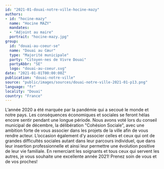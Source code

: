 ```yaml
---
id: "2021-01-douai-notre-ville-hocine-mazy"
authors:
- id: "hocine-mazy"
  name: "Hocine MAZY"
  mandates: 
  - "Adjoint au maire"
  portrait: "hocine-mazy.jpg"
group:
  id: "douai-au-coeur-se"
  name: "Douai au Cœur"
  type: "Majorité municipale"
  party: "Citoyen·nes de Vivre Douai"
  partyAbbr: "SE"
  logo: "douai-au-coeur.svg"
date: "2021-01-01T00:00:00Z"
publication: "douai-notre-ville"
source: "public/images/sources/douai-notre-ville-2021-01-p13.png"
language: "fr"
locality: "Douai"
country: "France"
---
```


L’année 2020 a été marquée par la pandémie qui a secoué le monde et notre pays. Les conséquences économiques et sociales se feront hélas encore sentir pendant une longue période. Nous avons voté lors du conseil municipal de décembre, la délibération "Cohésion Sociale", avec une ambition forte de vous associer dans les projets de la ville afin de vous rendre acteur. L’occasion également d’y associer celles et ceux qui ont de grandes difficultés sociales autant dans leur parcours individuel, que dans leur insertion professionnelle et ainsi leur permettre une évolution positive de leur vie familiale.
En remerciant les soignants et tous ceux qui servent les autres, je vous souhaite une excellente année 2021! Prenez soin de vous et de vos proches!
